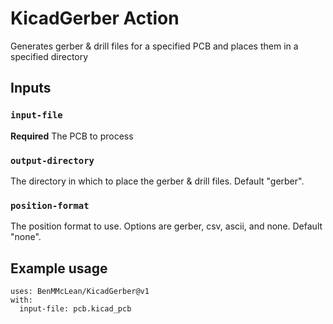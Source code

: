 # KicadGerber Action

Generates gerber & drill files for a specified PCB and places them in a specified directory

## Inputs

### `input-file`

**Required** The PCB to process

### `output-directory`

The directory in which to place the gerber & drill files. Default "gerber".

### `position-format`

The position format to use. Options are gerber, csv, ascii, and none. Default "none".

## Example usage
```
uses: BenMMcLean/KicadGerber@v1
with:
  input-file: pcb.kicad_pcb
```
